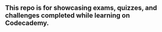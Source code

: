 ## This repo is for showcasing exams, quizzes, and challenges completed while learning on Codecademy.